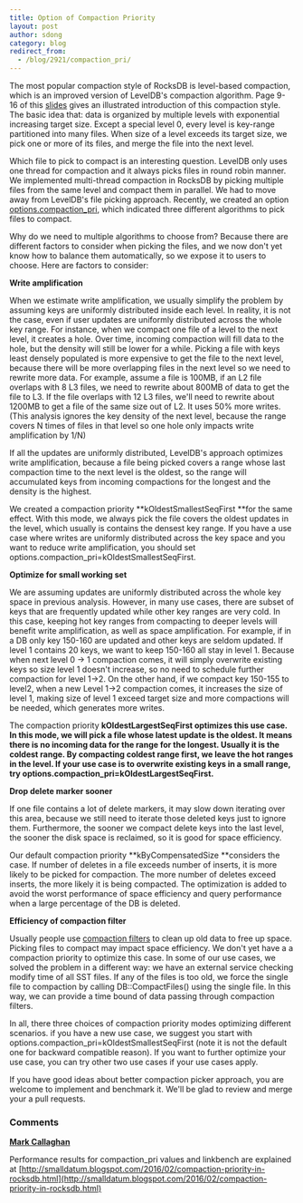 ```yaml
---
title: Option of Compaction Priority
layout: post
author: sdong
category: blog
redirect_from:
  - /blog/2921/compaction_pri/
---
```


The most popular compaction style of RocksDB is level-based compaction, which is an improved version of LevelDB's compaction algorithm. Page 9- 16 of this [slides](https://github.com/facebook/rocksdb/blob/gh-pages/talks/2015-09-29-HPTS-Siying-RocksDB.pdf) gives an illustrated introduction of this compaction style. The basic idea that: data is organized by multiple levels with exponential increasing target size. Except a special level 0, every level is key-range partitioned into many files. When size of a level exceeds its target size, we pick one or more of its files, and merge the file into the next level.

Which file to pick to compact is an interesting question. LevelDB only uses one thread for compaction and it always picks files in round robin manner. We implemented multi-thread compaction in RocksDB by picking multiple files from the same level and compact them in parallel. We had to move away from LevelDB's file picking approach. Recently, we created an option [options.compaction_pri](https://github.com/facebook/rocksdb/blob/d6c838f1e130d8860407bc771fa6d4ac238859ba/include/rocksdb/options.h#L83-L93), which indicated three different algorithms to pick files to compact.

Why do we need to multiple algorithms to choose from? Because there are different factors to consider when picking the files, and we now don't yet know how to balance them automatically, so we expose it to users to choose. Here are factors to consider:

**Write amplification**

When we estimate write amplification, we usually simplify the problem by assuming keys are uniformly distributed inside each level. In reality, it is not the case, even if user updates are uniformly distributed across the whole key range. For instance, when we compact one file of a level to the next level, it creates a hole. Over time, incoming compaction will fill data to the hole, but the density will still be lower for a while. Picking a file with keys least densely populated is more expensive to get the file to the next level, because there will be more overlapping files in the next level so we need to rewrite more data. For example, assume a file is 100MB, if an L2 file overlaps with 8 L3 files, we need to rewrite about 800MB of data to get the file to L3. If the file overlaps with 12 L3 files, we'll need to rewrite about 1200MB to get a file of the same size out of L2. It uses 50% more writes. (This analysis ignores the key density of the next level, because the range covers N times of files in that level so one hole only impacts write amplification by 1/N)

If all the updates are uniformly distributed, LevelDB's approach optimizes write amplification, because a file being picked covers a range whose last compaction time to the next level is the oldest, so the range will accumulated keys from incoming compactions for the longest and the density is the highest.

We created a compaction priority **kOldestSmallestSeqFirst **for the same effect. With this mode, we always pick the file covers the oldest updates in the level, which usually is contains the densest key range. If you have a use case where writes are uniformly distributed across the key space and you want to reduce write amplification, you should set options.compaction_pri=kOldestSmallestSeqFirst.

**Optimize for small working set**

We are assuming updates are uniformly distributed across the whole key space in previous analysis. However, in many use cases, there are subset of keys that are frequently updated while other key ranges are very cold. In this case, keeping hot key ranges from compacting to deeper levels will benefit write amplification, as well as space amplification. For example, if in a DB only key 150-160 are updated and other keys are seldom updated. If level 1 contains 20 keys, we want to keep 150-160 all stay in level 1. Because when next level 0 -> 1 compaction comes, it will simply overwrite existing keys so size level 1 doesn't increase, so no need to schedule further compaction for level 1->2. On the other hand, if we compact key 150-155 to level2, when a new Level 1->2 compaction comes, it increases the size of level 1, making size of level 1 exceed target size and more compactions will be needed, which generates more writes.

The compaction priority **kOldestLargestSeqFirst **optimizes this use case. In this mode, we will pick a file whose latest update is the oldest. It means there is no incoming data for the range for the longest. Usually it is the coldest range. By compacting coldest range first, we leave the hot ranges in the level. If your use case is to overwrite existing keys in a small range, try options.compaction_pri=kOldestLargestSeqFirst**.**

**Drop delete marker sooner**

If one file contains a lot of delete markers, it may slow down iterating over this area, because we still need to iterate those deleted keys just to ignore them. Furthermore, the sooner we compact delete keys into the last level, the sooner the disk space is reclaimed, so it is good for space efficiency.

Our default compaction priority **kByCompensatedSize **considers the case. If number of deletes in a file exceeds number of inserts, it is more likely to be picked for compaction. The more number of deletes exceed inserts, the more likely it is being compacted. The optimization is added to avoid the worst performance of space efficiency and query performance when a large percentage of the DB is deleted.

**Efficiency of compaction filter**

Usually people use [compaction filters](https://github.com/facebook/rocksdb/blob/v4.1/include/rocksdb/options.h#L201-L226) to clean up old data to free up space. Picking files to compact may impact space efficiency. We don't yet have a a compaction priority to optimize this case. In some of our use cases, we solved the problem in a different way: we have an external service checking modify time of all SST files. If any of the files is too old, we force the single file to compaction by calling DB::CompactFiles() using the single file. In this way, we can provide a time bound of data passing through compaction filters.


In all, there three choices of compaction priority modes optimizing different scenarios. if you have a new use case, we suggest you start with options.compaction_pri=kOldestSmallestSeqFirst (note it is not the default one for backward compatible reason). If you want to further optimize your use case, you can try other two use cases if your use cases apply.

If you have good ideas about better compaction picker approach, you are welcome to implement and benchmark it. We'll be glad to review and merge your a pull requests.

### Comments

**[Mark Callaghan](mdcallag@gmail.com)**

Performance results for compaction_pri values and linkbench are explained at [http://smalldatum.blogspot.com/2016/02/compaction-priority-in-rocksdb.html](http://smalldatum.blogspot.com/2016/02/compaction-priority-in-rocksdb.html)
